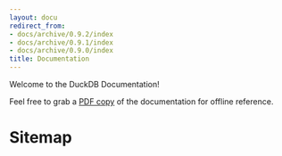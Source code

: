 ```yaml
---
layout: docu
redirect_from:
- docs/archive/0.9.2/index
- docs/archive/0.9.1/index
- docs/archive/0.9.0/index
title: Documentation
---
```


Welcome to the DuckDB Documentation!

Feel free to grab a <a href="https://blobs.duckdb.org/docs/duckdb-docs-0.9.2.pdf">PDF copy</a> of the documentation for offline reference.


<h1>Sitemap</h1>

<div id="docusitemaphere"></div>